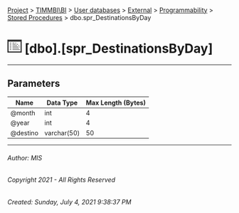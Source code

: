 #### 

[Project](../../../../../index.md) > [TIMMBI\\BI](../../../../index.md) > [User databases](../../../index.md) > [External](../../index.md) > [Programmability](../index.md) > [Stored Procedures](Stored_Procedures.md) > dbo.spr_DestinationsByDay

# ![Stored Procedures](../../../../../Images/StoredProcedure32.png) [dbo].[spr_DestinationsByDay]

---

## <a name="#parameters"></a>Parameters

| Name | Data Type | Max Length (Bytes) |
|---|---|---|
| @month | int | 4 |
| @year | int | 4 |
| @destino | varchar(50) | 50 |


---

###### Author:  MIS

###### Copyright 2021 - All Rights Reserved

###### Created: Sunday, July 4, 2021 9:38:37 PM

